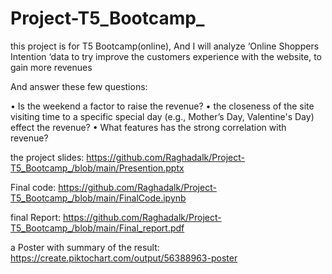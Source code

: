 # Project-T5_Bootcamp_


 this project is for  T5 Bootcamp(online), And I will analyze ‘Online Shoppers Intention ‘data to try improve the customers experience with the website, to gain more revenues 

And answer these few questions:

•	Is the weekend a factor to raise the revenue?
•	the closeness of the site visiting time to a specific special day (e.g., Mother’s Day, Valentine's Day) effect the revenue?
•	What features has the strong correlation with revenue?


the project slides: https://github.com/Raghadalk/Project-T5_Bootcamp_/blob/main/Presention.pptx

Final code: https://github.com/Raghadalk/Project-T5_Bootcamp_/blob/main/FinalCode.ipynb

final Report: https://github.com/Raghadalk/Project-T5_Bootcamp_/blob/main/Final_report.pdf

a Poster with summary of the result: https://create.piktochart.com/output/56388963-poster
